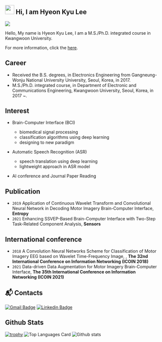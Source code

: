 ## <img src="https://raw.githubusercontent.com/MartinHeinz/MartinHeinz/master/wave.gif" width="30px"> Hi, I am Hyeon Kyu Lee

<a href="https://hits.seeyoufarm.com"><img src="https://hits.seeyoufarm.com/api/count/incr/badge.svg?url=https%3A%2F%2Fgithub.com%2Fskgusrb12&count_bg=%2379C83D&title_bg=%23555555&icon=&icon_color=%23E7E7E7&title=hits&edge_flat=false"/></a>

Hello, My name is Hyeon Kyu Lee, I am a M.S./Ph.D. integrated course in Kwangwoon University.

For more information, click the [here](https://github.com/skgusrb12/skgusrb12/CV_HK.pdf).

## Career

- Received the B.S. degrees, in Electronics Engineering from Gangneung-Wonju National University University, Seoul, Korea, in 2017.
- M.S./Ph.D. integrated course, in Department of Electronic and Communications Engineering, Kwangwoon University, Seoul, Korea, in 2017 ~.

## Interest

- Brain-Computer Interface (BCI)
  - biomedical signal processing
  - classification algorithms using deep learning
  - designing to new paradigm

- Automatic Speech Recognition (ASR)
  - speech translation using deep learning
  - lightweight approach in ASR model

- AI conference and Journal Paper Reading

## Publication

- `2019` Application of Continuous Wavelet Transform and Convolutional Neural Network in Decoding Motor Imagery Brain-Computer Interface, **Entropy**
- `2021` Enhancing SSVEP-Based Brain-Computer Interface with Two-Step Task-Related Component Analysis, **Sensors**

## International conference

- `2018` A Convolution Neural Networks Scheme for Classification of Motor Imagery EEG based on Wavelet Time-Frequency Image, , **The 32nd International Conference on Information Networking (ICOIN 2018)**
- `2021` Data-driven Data Augmentation for Motor Imagery Brain-Computer Interface, **The 35th International Conference on Information Networking (ICOIN 2021)**

## :mailbox_with_mail: Contacts
[![Gmail Badge](https://img.shields.io/badge/Gmail-d14836?style=flat-square&logo=Gmail&logoColor=white&link=mailto:skgusrb12@gmail.com)](mailto:skgusrb12@gmail.com)
[![Linkedin Badge](https://img.shields.io/badge/-LinkedIn-blue?style=flat-square&logo=Linkedin&logoColor=white&link=https://www.linkedin.com/in/hyeon-kyu-lee-b9907b172)](https://www.linkedin.com/in/hyeon-kyu-lee-b9907b172)



## Github Stats
[![trophy](https://github-profile-trophy.vercel.app/?username=skgusrb12&theme=buefy)](https://github.com/ryo-ma/github-profile-trophy)
![Top Languages Card](https://github-readme-stats.vercel.app/api/top-langs/?username=skgusrb12)
![Github stats](https://github-readme-stats.vercel.app/api?username=skgusrb12&theme=buefy&show_icons=true&count_private=true)


<!--
**skgusrb12/skgusrb12** is a ✨ _special_ ✨ repository because its `README.md` (this file) appears on your GitHub profile.

Here are some ideas to get you started:

- 🔭 I’m currently working on ...
- 🌱 I’m currently learning ...
- 👯 I’m looking to collaborate on ...
- 🤔 I’m looking for help with ...
- 💬 Ask me about ...
- 📫 How to reach me: ...
- 😄 Pronouns: ...
- ⚡ Fun fact: ...
-->
